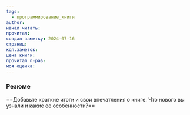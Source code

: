 ```yaml
---
tags:
  - программирование_книги
author: 
начал читать: 
прочитал: 
создал заметку: 2024-07-16
страниц: 
кол.заметок: 
цена книги: 
прочитал n-раз: 
моя оценка:
---
```

### Резюме
==Добавьте краткие итоги и свои впечатления о книге. Что нового вы узнали и какие ее особенности?==
